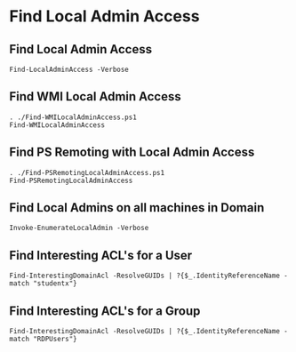 # Find Local Admin Access

## Find Local Admin Access

```
Find-LocalAdminAccess -Verbose
```

## Find WMI Local Admin Access

```
. ./Find-WMILocalAdminAccess.ps1
Find-WMILocalAdminAccess
```

## Find PS Remoting with Local Admin Access

```
. ./Find-PSRemotingLocalAdminAccess.ps1
Find-PSRemotingLocalAdminAccess
```

## Find Local Admins on all machines in Domain

```
Invoke-EnumerateLocalAdmin -Verbose
```

## Find Interesting ACL's for a User

```
Find-InterestingDomainAcl -ResolveGUIDs | ?{$_.IdentityReferenceName -match "studentx"} 
```

## Find Interesting ACL's for a Group

```
Find-InterestingDomainAcl -ResolveGUIDs | ?{$_.IdentityReferenceName -match "RDPUsers"}
```

